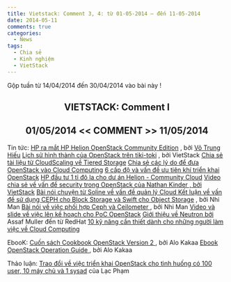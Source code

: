 ```yaml
---
title: Vietstack: Comment 3, 4: từ 01-05-2014 – đến 11-05-2014
date: 2014-05-11
comments: true
categories: 
  - News
tags: 
  - Chia sẻ
  - Kinh nghiệm
  - VietStack
---
```

Gộp tuần từ 14/04/2014 đến 30/04/2014 vào bài này !

<h2 style="text-align:center;">VIETSTACK: Comment I</h2>
<h2 style="text-align:center;">01/05/2014 &lt;&lt; COMMENT &gt;&gt; 11/05/2014</h2>
<!--more-->
Tin tức: 
<a href="https://www.facebook.com/groups/vietstack/permalink/477438905723187/" target="_blank">HP ra mắt HP Helion OpenStack Community Edition</a> , bởi <a href="https://www.facebook.com/hieuvotrung91?fref=nf" target="_blank">Võ Trung Hiếu</a>
<a href="https://www.facebook.com/groups/vietstack/permalink/476783445788733/" target="_blank">Lịch sử hình thành của OpenStack trên tiki-toki</a> , bởi VietStack 
<a href="https://www.facebook.com/photo.php?fbid=1422363578032896&amp;set=gm.476188135848264&amp;type=1" target="_blank">Chia sẻ tài liệu từ CloudScaling về Tiered Storage</a>
<a href="https://www.facebook.com/photo.php?fbid=1422362234699697&amp;set=gm.476185529181858&amp;type=1" target="_blank">Chia sẻ các lý do để đưa OpenStack vào Cloud Computing</a>
<a href="https://www.facebook.com/photo.php?fbid=1422360024699918&amp;set=gm.476181585848919&amp;type=1" target="_blank">6 cấp độ và vấn đề ưu tiên khí triển khai OpenStack</a>
<a href="https://www.facebook.com/groups/vietstack/permalink/475722915894786/" target="_blank">HP đầu tư 1 tỉ đô la cho dư án Helion - Community Cloud</a>
<a href="https://www.facebook.com/groups/vietstack/permalink/475700719230339/" target="_blank">Video chia sẻ về vấn đề security trong OpenStack của Nathan Kinder , bởi VietStack</a>
<a href="https://www.facebook.com/groups/vietstack/permalink/475320182601726/" target="_blank">Bài nói chuyện từ Soline về vấn đề quản lý Cloud  </a>
<a href="https://www.facebook.com/groups/vietstack/permalink/475065179293893/" target="_blank">Kết luận về vấn đề sử dụng CEPH cho Block Storage và Swift cho Object Storage</a> , bởi Nhi Man
<a href="https://www.facebook.com/groups/vietstack/permalink/475098879290523/" target="_blank">Bài nói về việc phối hợp Ceph và Ceilometer </a>, bởi Nhi Man
<a href="https://www.facebook.com/groups/vietstack/permalink/474897172644027/" target="_blank">Video và slide về việc lên kế hoạch cho PoC OpenStack</a>
<a href="https://www.facebook.com/groups/vietstack/permalink/474313272702417/" target="_blank">Giới thiệu về Neutron bởi </a>Assaf Muller đến từ RedHat
<a href="https://www.facebook.com/groups/vietstack/permalink/476410399159371/" target="_blank">10 kỹ năng cần thiết dành cho những người làm việc về Cloud Computing
</a>

EbooK:
<a href="https://www.facebook.com/groups/vietstack/475080022625742/" target="_blank">Cuốn sách Cookbook OpenStack Version 2 </a>, bởi  Alo Kakaa
<a href="https://www.facebook.com/groups/vietstack/475080289292382/" target="_blank">Ebook OpenStack Operation Guide </a>, bởi Alo Kakaa

Thảo luận:
<a href="https://www.facebook.com/groups/vietstack/permalink/474034006063677/" target="_blank">Trao đổi về việc triển khai OpenStack cho tình huống có 100 user, 10 máy chủ và 1 sysad</a> của Lạc Phạm
